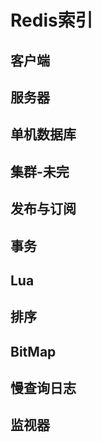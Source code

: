 # Redis索引

## 客户端

## 服务器

## 单机数据库

## 集群-未完

## 发布与订阅

## 事务

## Lua

## 排序

## BitMap

## 慢查询日志

## 监视器